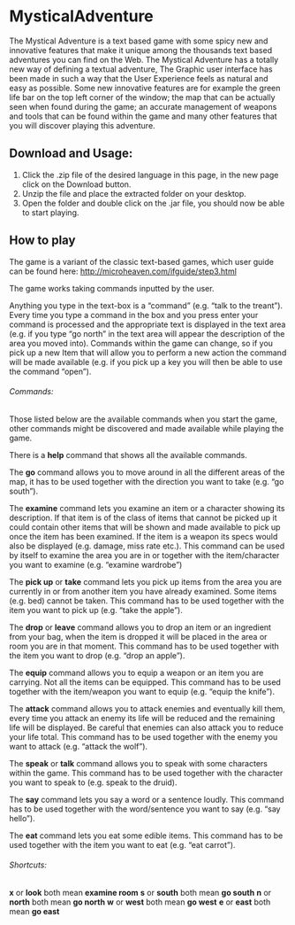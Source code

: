 # MysticalAdventure

The Mystical Adventure is a text based game with some spicy new and innovative features that make it unique among the thousands text based adventures you can find on the Web. The Mystical Adventure has a totally new way of defining a textual adventure, The Graphic user interface has been made in such a way that the User Experience feels as natural and easy as possible. Some new innovative features are for example the green life bar on the top left corner of the window; the map that can be actually seen when found during the game; an accurate management of weapons and tools that can be found within the game and many other features that you will discover playing this adventure.

## Download and Usage:

1. Click the .zip file of the desired language in this page, in the new page click on the Download button.
2. Unzip the file and place the extracted folder on your desktop.
3. Open the folder and double click on the .jar file, you should now be able to start playing.

## How to play

The game is a variant of the classic text-based games, which user guide can be found here: 
http://microheaven.com/ifguide/step3.html

The game works taking commands inputted by the user.

Anything you type in the text-box is a “command” (e.g. “talk to the treant”).
Every time you type a command in the box and you press enter your command is processed and the appropriate text is displayed in the text area (e.g. if you type “go north” in the text area will appear the description of the area you moved into).
Commands within the game can change, so if you pick up a new Item that will allow you to perform a new action the command will be made available (e.g. if you pick up a key you will then be able to use the command “open”).

###### Commands:

Those listed below are the available commands when you start the game, other commands might be discovered and made available while playing the game.

There is a **help** command that shows all the available commands.

The **go** command allows you to move around in all the different areas of the map, it has to be used together with the direction you want to take (e.g. “go south”).

The **examine** command lets you examine an item or a character showing its description. 
If that item is of the class of items that cannot be picked up it could contain other items that will be shown and made available to pick up once the item has been examined.
If the item is a weapon its specs would also be displayed (e.g. damage, miss rate etc.).
This command can be used by itself to examine the area you are in or  together with the item/character you want to examine (e.g. “examine wardrobe”)

The **pick up** or **take** command lets you pick up items from the area you are currently in or from another item you have already examined. 
Some items (e.g. bed) cannot be taken.
This command has to be used together with the item you want to pick up (e.g. “take the apple”).

The **drop** or **leave** command allows you to drop an item or an ingredient from your bag, when the item is dropped it will be placed in the area or room you are in that moment.
This command has to be used together with the item you want to drop (e.g. “drop an apple”).

The **equip** command allows you to equip a weapon or an item you are carrying.
Not all the items can be equipped.
This command has to be used together with the item/weapon you want to equip (e.g. “equip the knife”).

The **attack** command allows you to attack enemies and eventually kill them, every time you attack an enemy its life will be reduced and the remaining life will be displayed.
Be careful that enemies can also attack you to reduce your life total.
This command has to be used together with the enemy you want to attack (e.g. “attack the wolf”).

The **speak** or **talk** command allows you to speak with some characters within the game.
This command has to be used together with the character you want to speak to (e.g. speak to the druid).

The **say** command lets you say a word or a sentence loudly.
This command has to be used together with the word/sentence you want to say (e.g. “say hello”).

The **eat** command lets you eat some edible items.
This command has to be used together with the item you want to eat (e.g. “eat carrot”).

###### Shortcuts: 

**x** or **look** both mean **examine room**
**s** or **south** both mean **go south**
**n** or **north** both mean **go north**
**w** or **west** both mean **go west**
**e** or **east** both mean **go east**


